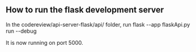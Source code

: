 ## How to run the flask development server

In the codereview/api-server-flask/api/ folder, run flask --app flaskApi.py run --debug

It is now running on port 5000.
